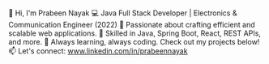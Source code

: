 👋 Hi, I'm Prabeen Nayak
💻 Java Full Stack Developer | Electronics & Communication Engineer (2022)
🌟 Passionate about crafting efficient and scalable web applications.
🔧 Skilled in Java, Spring Boot, React, REST APIs, and more.
🚀 Always learning, always coding. Check out my projects below!
📫 Let's connect: www.linkedin.com/in/prabeennayak


<!---
prabeennn/prabeennn is a ✨ special ✨ repository because its `README.md` (this file) appears on your GitHub profile.
You can click the Preview link to take a look at your changes.
--->
